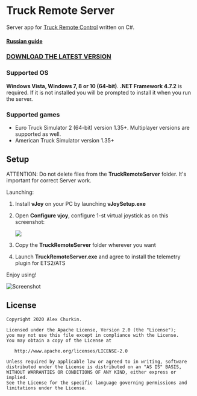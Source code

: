 Truck Remote Server
====================
Server app for [Truck Remote Control](https://github.com/alexChurkin/TruckRemoteControl) written on C#.

#### [Russian guide](README_ru.md)

### [DOWNLOAD THE LATEST VERSION](https://github.com/alexChurkin/TruckRemoteServer/releases)

### Supported OS
**Windows Vista, Windows 7, 8 or 10 (64-bit)**.
**.NET Framework 4.7.2** is required. If it is not installed you will be prompted to install it when you run the server.

### Supported games

- Euro Truck Simulator 2 (64-bit) version 1.35+. Multiplayer versions are supported as well.
- American Truck Simulator version 1.35+

## Setup

ATTENTION: Do not delete files from the **TruckRemoteServer** folder. It's important for correct Server work.

Launching:
1) Install **vJoy** on your PC by launching **vJoySetup.exe**
2) Open **Configure vjoy**, configure 1-st virtual joystick as on this screenshot:

    ![](https://github.com/alexChurkin/TruckRemoteServer/raw/master/Screenshot_vjoy_conf.png)
	
3) Сopy the **TruckRemoteServer** folder wherever you want
4) Launch **TruckRemoteServer.exe** and agree to install the telemetry plugin for ETS2/ATS

Enjoy using!

![Screenshot](https://github.com/alexChurkin/TruckRemoteServer/raw/master/Screenshot.png)


## License

    Copyright 2020 Alex Churkin.

    Licensed under the Apache License, Version 2.0 (the "License");
    you may not use this file except in compliance with the License.
    You may obtain a copy of the License at

       http://www.apache.org/licenses/LICENSE-2.0

    Unless required by applicable law or agreed to in writing, software
    distributed under the License is distributed on an "AS IS" BASIS,
    WITHOUT WARRANTIES OR CONDITIONS OF ANY KIND, either express or implied.
    See the License for the specific language governing permissions and
    limitations under the License.